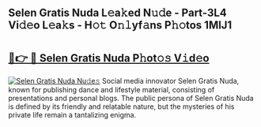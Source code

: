 ## Selen Gratis Nuda L𝚎a𝚔ed N𝚞𝚍e - Part-3L4 Vi𝚍𝚎o L𝚎a𝚔s - H𝚘𝚝 O𝚗𝚕yf𝚊ns P𝚑𝚘tos 1MIJ1

# <h2><a href="http://kfad4bn.oniu.top/?m=Selen+Gratis+Nuda">🔗👉 🔴 Selen Gratis Nuda P𝚑ot𝚘𝚜 V𝚒d𝚎o</a></h2>

[![Selen Gratis Nuda Nu𝚍e𝚜](https://i.imgur.com/0qMVB7G.gif)](http://kfad4bn.oniu.top/?m=Selen+Gratis+Nuda)
Social media innovator Selen Gratis Nuda, known for publishing dance and lifestyle material, consisting of presentations and personal blogs. The public persona of Selen Gratis Nuda is defined by its friendly and relatable nature, but the mysteries of his private life remain a tantalizing enigma.  
